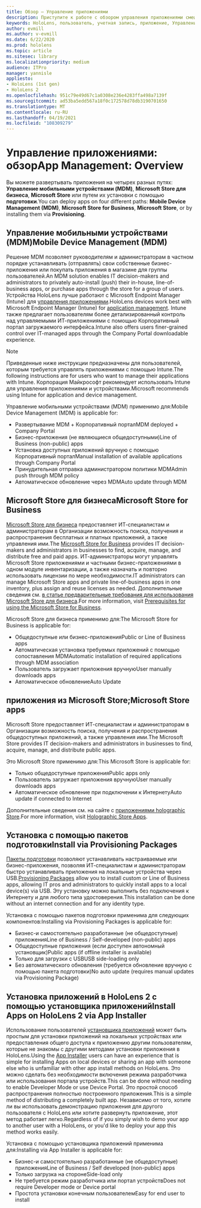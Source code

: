 ```yaml
---
title: Обзор — Управление приложениями
description: Приступите к работе с обзором управления приложениями смешанной реальности с помощью управления мобильными устройствами, магазина Майкрософт для бизнеса и подготовки пакетов.
keywords: HoloLens, пользователь, учетная запись, приложение, Управление приложениями,
author: evmill
ms.author: v-evmill
ms.date: 6/22/2020
ms.prod: hololens
ms.topic: article
ms.sitesec: library
ms.localizationpriority: medium
audience: ITPro
manager: yannisle
appliesto:
- HoloLens (1st gen)
- HoloLens 2
ms.openlocfilehash: 951c79e49d67c1a0308e236e4283ffa498a7139f
ms.sourcegitcommit: ad53ba5edd567a18f0c172578d78db3190701650
ms.translationtype: MT
ms.contentlocale: ru-RU
ms.lasthandoff: 04/19/2021
ms.locfileid: "108309279"
---
```

# <a name="app-management-overview"></a><span data-ttu-id="94f8b-104">Управление приложениями: обзор</span><span class="sxs-lookup"><span data-stu-id="94f8b-104">App Management: Overview</span></span>

<span data-ttu-id="94f8b-105">Вы можете развертывать приложения на четырех разных путях: **Управление мобильными устройствами (MDM)**, **Microsoft Store для бизнеса**, **Microsoft Store** или путем их установки с помощью **подготовки**.</span><span class="sxs-lookup"><span data-stu-id="94f8b-105">You can deploy apps on four different paths: **Mobile Device Management (MDM)**, **Microsoft Store for Business**, **Microsoft Store**, or by installing them via **Provisioning**.</span></span>

## <a name="mobile-device-management-mdm"></a><span data-ttu-id="94f8b-106">Управление мобильными устройствами (MDM)</span><span class="sxs-lookup"><span data-stu-id="94f8b-106">Mobile Device Management (MDM)</span></span>

<span data-ttu-id="94f8b-107">Решение MDM позволяет руководителям и администраторам в частном порядке устанавливать (отправлять) свои собственные бизнес-приложения или покупать приложения в магазине для группы пользователей.</span><span class="sxs-lookup"><span data-stu-id="94f8b-107">An MDM solution enables IT decision-makers and administrators to privately auto-install (push) their in-house, line-of-business apps, or purchase apps through the store for a group of users.</span></span> <span data-ttu-id="94f8b-108">Устройства HoloLens лучше работают с Microsoft Endpoint Manager (Intune) для [управления приложениями](app-deploy-intune.md).</span><span class="sxs-lookup"><span data-stu-id="94f8b-108">HoloLens devices work best with Microsoft Endpoint Manager (Intune) for [application management](app-deploy-intune.md).</span></span> <span data-ttu-id="94f8b-109">Intune также предлагает пользователям более детализированный контроль над управляемыми ИТ-приложениями с помощью Корпоративный портал загружаемого интерфейса.</span><span class="sxs-lookup"><span data-stu-id="94f8b-109">Intune also offers users finer-grained control over IT-managed apps through the Company Portal downloadable experience.</span></span>

> [!NOTE]
> <span data-ttu-id="94f8b-110">Приведенные ниже инструкции предназначены для пользователей, которым требуется управлять приложениями с помощью Intune.</span><span class="sxs-lookup"><span data-stu-id="94f8b-110">The following instructions are for users who want to manage their applications with Intune.</span></span> <span data-ttu-id="94f8b-111">Корпорация Майкрософт рекомендует использовать Intune для управления приложениями и устройствами.</span><span class="sxs-lookup"><span data-stu-id="94f8b-111">Microsoft recommends using Intune for application and device management.</span></span>

<span data-ttu-id="94f8b-112">Управление мобильными устройствами (MDM) применимо для:</span><span class="sxs-lookup"><span data-stu-id="94f8b-112">Mobile Device Management (MDM) is applicable for:</span></span>

* <span data-ttu-id="94f8b-113">Развертывание MDM + Корпоративный портал</span><span class="sxs-lookup"><span data-stu-id="94f8b-113">MDM deployed + Company Portal</span></span>
* <span data-ttu-id="94f8b-114">Бизнес-приложения (не являющиеся общедоступными)</span><span class="sxs-lookup"><span data-stu-id="94f8b-114">Line of Business (non-public) apps</span></span>
* <span data-ttu-id="94f8b-115">Установка доступных приложений вручную с помощью Корпоративный портал</span><span class="sxs-lookup"><span data-stu-id="94f8b-115">Manual installation of available applications through Company Portal</span></span>
* <span data-ttu-id="94f8b-116">Принудительная отправка администратором политики MDM</span><span class="sxs-lookup"><span data-stu-id="94f8b-116">Admin push through MDM policy</span></span>
* <span data-ttu-id="94f8b-117">Автоматическое обновление через MDM</span><span class="sxs-lookup"><span data-stu-id="94f8b-117">Auto update through MDM</span></span>

## <a name="microsoft-store-for-business"></a><span data-ttu-id="94f8b-118">Microsoft Store для бизнеса</span><span class="sxs-lookup"><span data-stu-id="94f8b-118">Microsoft Store for Business</span></span>

<span data-ttu-id="94f8b-119">[Microsoft Store для бизнеса](app-deploy-store-business.md) предоставляет ИТ-специалистам и администраторам в Организации возможность поиска, получения и распространения бесплатных и платных приложений, а также управления ими.</span><span class="sxs-lookup"><span data-stu-id="94f8b-119">The [Microsoft Store for Business](app-deploy-store-business.md) provides IT decision-makers and administrators in businesses to find, acquire, manage, and distribute free and paid apps.</span></span> <span data-ttu-id="94f8b-120">ИТ-администраторы могут управлять Microsoft Store приложениями и частными бизнес-приложениями в одном модуле инвентаризации, а также назначать и повторно использовать лицензии по мере необходимости.</span><span class="sxs-lookup"><span data-stu-id="94f8b-120">IT administrators can manage Microsoft Store apps and private line-of-business apps in one inventory, plus assign and reuse licenses as needed.</span></span> <span data-ttu-id="94f8b-121">Дополнительные сведения см. [в статье предварительные требования для использования Microsoft Store для бизнеса](https://docs.microsoft.com/microsoft-store/prerequisites-microsoft-store-for-business).</span><span class="sxs-lookup"><span data-stu-id="94f8b-121">For more information, visit [Prerequisites for using the Microsoft Store for Business](https://docs.microsoft.com/microsoft-store/prerequisites-microsoft-store-for-business).</span></span>

<span data-ttu-id="94f8b-122">Microsoft Store для бизнеса применимо для:</span><span class="sxs-lookup"><span data-stu-id="94f8b-122">The Microsoft Store for Business is applicable for:</span></span>

* <span data-ttu-id="94f8b-123">Общедоступные или бизнес-приложения</span><span class="sxs-lookup"><span data-stu-id="94f8b-123">Public or Line of Business apps</span></span>
* <span data-ttu-id="94f8b-124">Автоматическая установка требуемых приложений с помощью сопоставления MDM</span><span class="sxs-lookup"><span data-stu-id="94f8b-124">Automatic installation of required applications through MDM association</span></span>
* <span data-ttu-id="94f8b-125">Пользователь загружает приложения вручную</span><span class="sxs-lookup"><span data-stu-id="94f8b-125">User manually downloads apps</span></span>
* <span data-ttu-id="94f8b-126">Автоматическое обновление</span><span class="sxs-lookup"><span data-stu-id="94f8b-126">Auto Update</span></span>

## <a name="microsoft-store-apps"></a><span data-ttu-id="94f8b-127">приложения из Microsoft Store;</span><span class="sxs-lookup"><span data-stu-id="94f8b-127">Microsoft Store apps</span></span>

<span data-ttu-id="94f8b-128">Microsoft Store предоставляет ИТ-специалистам и администраторам в Организации возможность поиска, получения и распространения общедоступных приложений, а также управления ими.</span><span class="sxs-lookup"><span data-stu-id="94f8b-128">The Microsoft Store provides IT decision-makers and administrators in businesses to find, acquire, manage, and distribute public apps.</span></span>

<span data-ttu-id="94f8b-129">Это Microsoft Store применимо для:</span><span class="sxs-lookup"><span data-stu-id="94f8b-129">This Microsoft Store is applicable for:</span></span>

* <span data-ttu-id="94f8b-130">Только общедоступные приложения</span><span class="sxs-lookup"><span data-stu-id="94f8b-130">Public apps only</span></span>
* <span data-ttu-id="94f8b-131">Пользователь загружает приложения вручную</span><span class="sxs-lookup"><span data-stu-id="94f8b-131">User manually downloads apps</span></span>
* <span data-ttu-id="94f8b-132">Автоматическое обновление при подключении к Интернету</span><span class="sxs-lookup"><span data-stu-id="94f8b-132">Auto update if connected to Internet</span></span>

<span data-ttu-id="94f8b-133">Дополнительные сведения см. на сайте с [приложениями holographic Store](https://docs.microsoft.com/hololens/holographic-store-apps).</span><span class="sxs-lookup"><span data-stu-id="94f8b-133">For more information, visit [Holographic Store Apps](https://docs.microsoft.com/hololens/holographic-store-apps).</span></span>

## <a name="install-via-provisioning-packages"></a><span data-ttu-id="94f8b-134">Установка с помощью пакетов подготовки</span><span class="sxs-lookup"><span data-stu-id="94f8b-134">Install via Provisioning Packages</span></span>

<span data-ttu-id="94f8b-135">[Пакеты подготовки](app-deploy-provisioning-package.md) позволяют устанавливать настраиваемые или бизнес-приложения, позволяя ИТ-специалистам и администраторам быстро устанавливать приложения на локальные устройства через USB.</span><span class="sxs-lookup"><span data-stu-id="94f8b-135">[Provisioning Packages](app-deploy-provisioning-package.md) allow you to install custom or Line of Business apps, allowing IT pros and administrators to quickly install apps to a local device(s) via USB.</span></span> <span data-ttu-id="94f8b-136">Эту установку можно выполнить без подключения к Интернету и для любого типа удостоверения.</span><span class="sxs-lookup"><span data-stu-id="94f8b-136">This installation can be done without an internet connection and for any identity type.</span></span>

<span data-ttu-id="94f8b-137">Установка с помощью пакетов подготовки применима для следующих компонентов:</span><span class="sxs-lookup"><span data-stu-id="94f8b-137">Installing via Provisioning Packages is applicable for:</span></span>

* <span data-ttu-id="94f8b-138">Бизнес-и самостоятельно разработанные (не общедоступные) приложения</span><span class="sxs-lookup"><span data-stu-id="94f8b-138">Line of Business / Self-developed (non-public) apps</span></span>
* <span data-ttu-id="94f8b-139">Общедоступные приложения (если доступен автономный установщик)</span><span class="sxs-lookup"><span data-stu-id="94f8b-139">Public apps (if offline installer is available)</span></span>
* <span data-ttu-id="94f8b-140">Только для загрузки с USB</span><span class="sxs-lookup"><span data-stu-id="94f8b-140">USB side-loading only</span></span>
* <span data-ttu-id="94f8b-141">Без автоматического обновления (требуется обновление вручную с помощью пакета подготовки)</span><span class="sxs-lookup"><span data-stu-id="94f8b-141">No auto update (requires manual updates via Provisioning Package)</span></span>

## <a name="install-apps-on-hololens-2-via-app-installer"></a><span data-ttu-id="94f8b-142">Установка приложений в HoloLens 2 с помощью установщика приложений</span><span class="sxs-lookup"><span data-stu-id="94f8b-142">Install Apps on HoloLens 2 via App Installer</span></span>

<span data-ttu-id="94f8b-143">Использование пользователей [установщика приложений](app-deploy-app-installer.md) может быть простым для установки приложений на локальных устройствах или предоставления общего доступа к приложению другим пользователям, которые не знакомы с другими методами установки приложения в HoloLens.</span><span class="sxs-lookup"><span data-stu-id="94f8b-143">Using the [App Installer](app-deploy-app-installer.md) users can have an experience that is simple for installing Apps on local devices or sharing an app with someone else who is unfamiliar with other app install methods on HoloLens.</span></span> <span data-ttu-id="94f8b-144">Это можно сделать без необходимости включения режима разработчика или использования портала устройств.</span><span class="sxs-lookup"><span data-stu-id="94f8b-144">This can be done without needing to enable Developer Mode or use Device Portal.</span></span> <span data-ttu-id="94f8b-145">Это простой способ распространения полностью построенного приложения.</span><span class="sxs-lookup"><span data-stu-id="94f8b-145">This is a simple method of distributing a completely built app.</span></span> <span data-ttu-id="94f8b-146">Независимо от того, хотите ли вы использовать демонстрацию приложения для другого пользователя с HoloLens или хотите развернуть приложение, этот метод работает легко.</span><span class="sxs-lookup"><span data-stu-id="94f8b-146">Regardless of if you simply wish to demo your app to another user with a HoloLens, or you'd like to deploy your app this method works easily.</span></span>

<span data-ttu-id="94f8b-147">Установка с помощью установщика приложений применима для:</span><span class="sxs-lookup"><span data-stu-id="94f8b-147">Installing via App Installer is applicable for:</span></span>

* <span data-ttu-id="94f8b-148">Бизнес-и самостоятельно разработанные (не общедоступные) приложения</span><span class="sxs-lookup"><span data-stu-id="94f8b-148">Line of Business / Self developed (non-public) apps</span></span>
* <span data-ttu-id="94f8b-149">Только загрузка на стороне</span><span class="sxs-lookup"><span data-stu-id="94f8b-149">Side-load only</span></span>
* <span data-ttu-id="94f8b-150">Не требуется режим разработчика или портал устройств</span><span class="sxs-lookup"><span data-stu-id="94f8b-150">Does not require Developer mode or Device portal</span></span>
* <span data-ttu-id="94f8b-151">Простота установки конечным пользователем</span><span class="sxs-lookup"><span data-stu-id="94f8b-151">Easy for end user to install</span></span>
